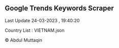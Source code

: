 

## Google Trends Keywords Scraper 
 
Last Update 24-03-2023 , 19:40:20

Country List :
VIETNAM.json



© Abdul Muttaqin 
